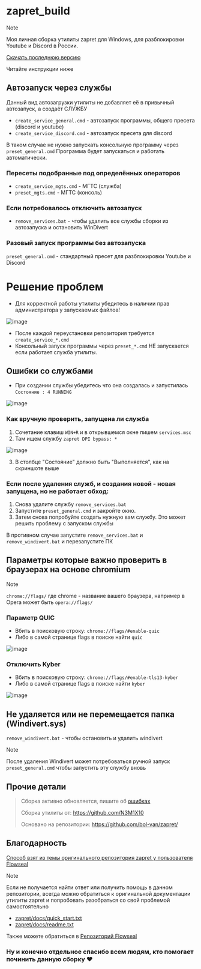 # zapret_build

> [!NOTE]
> Моя личная сборка утилиты zapret для Windows, для разблокировки Youtube и Discord в России.
>
> [Скачать последнюю версию](https://github.com/N3M1X10/zapret_build/releases)
>
> Читайте инструкции ниже


## Автозапуск через службы

Данный вид автозагрузки утилиты не добавляет её в привычный автозапуск, а создаёт СЛУЖБУ

- `create_service_general.cmd` - автозапуск программы, общего пресета (discord и youtube)
- `create_service_discord.cmd` - автозапуск пресета для discord


В таком случае не нужно запускать консольную программу через `preset_general.cmd`
Программа будет запускаться и работать автоматически.


### Пересеты подобранные под определённых операторов

- `create_service_mgts.cmd` - МГТС (служба)
- `preset_mgts.cmd` - МГТС (консоль)


### Если потребовалось отключить автозапуск

- `remove_services.bat` - чтобы удалить все службы сборки из автозапуска и остановить WinDivert


### Разовый запуск программы без автозапуска

`preset_general.cmd` - стандартный пресет для разблокировки Youtube и Discord


# Решение проблем

- Для корректной работы утилиты убедитесь в наличии прав администратора у запускаемых файлов!

![image](https://github.com/user-attachments/assets/5d9cc6fc-aa53-4966-9fc3-87585d9d8b3c)

- После каждой переустановки репозитория требуется `create_service_*.cmd`
- Консольный запуск программы через `preset_*.cmd` НЕ запускается если работает служба утилиты.


## Ошибки со службами
- При создании службы убедитесь что она создалась и запустилась
`Состояние : 4 RUNNING`

![image](https://github.com/user-attachments/assets/360ef9a5-626b-4de1-93ef-0efda752562b)


### Как вручную проверить, запущена ли служба
1. Сочетание клавиш `WIN+R` и в открывшемся окне пишем `services.msc`
2. Там ищем службу `zapret DPI bypass: *`

![image](https://github.com/user-attachments/assets/93b3de65-ecc5-4476-88bb-eebeb004fb73)

3. В столбце "Состояние" должно быть "Выполняется", как на скриншоте выше

### Если после удаления служб, и создания новой - новая запущена, но не работает обход:

1. Снова удалите службу `remove_services.bat`
2. Запустите `preset_general.cmd` и закройте окно.
3. Затем снова попробуйте создать нужную вам службу.
Это может решить проблему с запуском службы

В противном случае запустите `remove_services.bat` и `remove_windivert.bat` и перезапустите ПК

## Параметры которые важно проверить в браузерах на основе chromium

> [!NOTE]
> `chrome://flags/` где chrome - название вашего браузера, например в Opera может быть `opera://flags/`

### Параметр QUIC 
- Вбить в поисковую строку: `chrome://flags/#enable-quic`
- Либо в самой странице flags в поиске найти `quic`

![image](https://github.com/user-attachments/assets/f9f5a2b4-790a-48ae-8747-0047370835c7)


### Отключить Kyber 
- Вбить в поисковую строку: `chrome://flags/#enable-tls13-kyber`
- Либо в самой странице flags в поиске найти `kyber`

![image](https://github.com/user-attachments/assets/0f2f0c45-795e-425b-bb35-7d87b3ce5b5f)

## Не удаляется или не перемещается папка (Windivert.sys)
`remove_windivert.bat` - чтобы остановить и удалить windivert
> [!NOTE]
> После удаления Windivert может потребоваться ручной запуск `preset_general.cmd` чтобы запустить эту службу вновь


## Прочие детали
> Сборка активно обновляется, пишите об [ошибках](https://github.com/N3M1X10/zapret_build/issues)
> 
> Сборка утилиты от: https://github.com/N3M1X10
> 
> Основано на репозитории: https://github.com/bol-van/zapret/
>


## Благодарность

[Способ взят из темы оригинального репозитория zapret у пользователя Flowseal](https://github.com/bol-van/zapret/issues/455#issuecomment-2400503770)

> [!NOTE]
> Если не получается найти ответ или получить помощь в данном репозитории,
> всегда можно обратиться к оригинальной документации утилиты zapret и попробовать разобраться со свой проблемой самостоятельно
> - [zapret/docs/quick_start.txt](https://github.com/bol-van/zapret/blob/master/docs/quick_start.txt)
> - [zapret/docs/readme.txt](https://github.com/bol-van/zapret/blob/master/docs/readme.txt)
>
>  Также можете обратиться в [Репозиторий Flowseal](https://github.com/Flowseal/zapret-discord-youtube) 


### Ну и конечно отдельное спасибо всем людям, кто помогает починить данную сборку ❤
